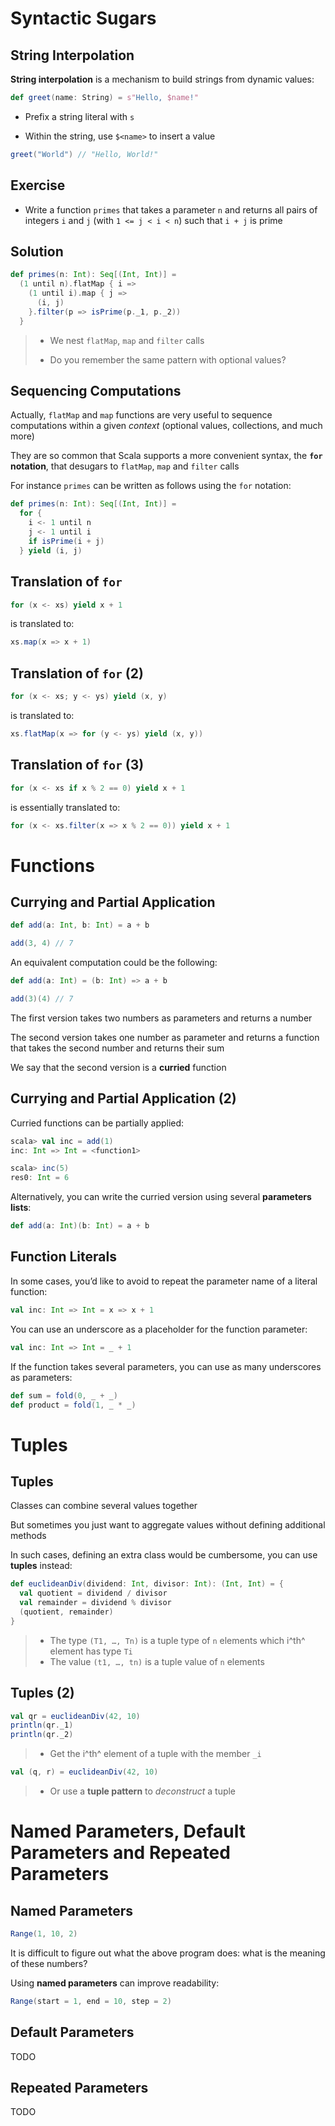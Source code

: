 # Syntactic Sugars

## String Interpolation

**String interpolation** is a mechanism to build strings from dynamic values:

```scala
def greet(name: String) = s"Hello, $name!"
```

- Prefix a string literal with `s`

- Within the string, use `$<name>` to insert a value

```scala
greet("World") // "Hello, World!"
```

## Exercise

* Write a function `primes` that takes a parameter `n` and returns all pairs of integers `i` and `j` (with `1 <= j < i < n`) such that `i + j` is prime

## Solution

```scala
def primes(n: Int): Seq[(Int, Int)] =
  (1 until n).flatMap { i =>
    (1 until i).map { j =>
      (i, j)
    }.filter(p => isPrime(p._1, p._2))
  }
```

> - We nest `flatMap`, `map` and `filter` calls
>
> - Do you remember the same pattern with optional values?

## Sequencing Computations

Actually, `flatMap` and `map` functions are very useful to sequence computations within a given *context* (optional values, collections, and much more)

They are so common that Scala supports a more convenient syntax, the **`for` notation**, that desugars to `flatMap`, `map` and `filter` calls

For instance `primes` can be written as follows using the `for` notation:

```scala
def primes(n: Int): Seq[(Int, Int)] =
  for {
    i <- 1 until n
    j <- 1 until i
    if isPrime(i + j)
  } yield (i, j)
```

## Translation of `for`

```scala
for (x <- xs) yield x + 1
```

is translated to:

```scala
xs.map(x => x + 1)
```

## Translation of `for` (2)

```scala
for (x <- xs; y <- ys) yield (x, y)
```

is translated to:

```scala
xs.flatMap(x => for (y <- ys) yield (x, y))
```

## Translation of `for` (3)

```scala
for (x <- xs if x % 2 == 0) yield x + 1
```

is essentially translated to:

```scala
for (x <- xs.filter(x => x % 2 == 0)) yield x + 1
```

# Functions

## Currying and Partial Application

```scala
def add(a: Int, b: Int) = a + b

add(3, 4) // 7
```

An equivalent computation could be the following:

```scala
def add(a: Int) = (b: Int) => a + b

add(3)(4) // 7
```

The first version takes two numbers as parameters and returns a number

The second version takes one number as parameter and returns a function that takes the second number and returns their sum

We say that the second version is a **curried** function

## Currying and Partial Application (2)

Curried functions can be partially applied:

```scala
scala> val inc = add(1)
inc: Int => Int = <function1>

scala> inc(5)
res0: Int = 6
```

Alternatively, you can write the curried version using several **parameters lists**:

```scala
def add(a: Int)(b: Int) = a + b
```

## Function Literals

In some cases, you’d like to avoid to repeat the parameter name of a literal function:

```scala
val inc: Int => Int = x => x + 1
```

You can use an underscore as a placeholder for the function parameter:

```scala
val inc: Int => Int = _ + 1
```

If the function takes several parameters, you can use as many underscores as parameters:

```scala
def sum = fold(0, _ + _)
def product = fold(1, _ * _)
```

# Tuples

## Tuples

Classes can combine several values together

But sometimes you just want to aggregate values without defining additional methods

In such cases, defining an extra class would be cumbersome, you can use **tuples** instead:

```scala
def euclideanDiv(dividend: Int, divisor: Int): (Int, Int) = {
  val quotient = dividend / divisor
  val remainder = dividend % divisor
  (quotient, remainder)
}
```

> - The type `(T1, …, Tn)` is a tuple type of `n` elements which i^th^ element has type `Ti`
> - The value `(t1, …, tn)` is a tuple value of `n` elements

## Tuples (2)

```scala
val qr = euclideanDiv(42, 10)
println(qr._1)
println(qr._2)
```

> - Get the i^th^ element of a tuple with the member `_i`

```scala
val (q, r) = euclideanDiv(42, 10)
```

> - Or use a **tuple pattern** to *deconstruct* a tuple


# Named Parameters, Default Parameters and Repeated Parameters

## Named Parameters

```scala
Range(1, 10, 2)
```

It is difficult to figure out what the above program does: what is the meaning of these numbers?

Using **named parameters** can improve readability:

```scala
Range(start = 1, end = 10, step = 2)
```

## Default Parameters

TODO

## Repeated Parameters

TODO


